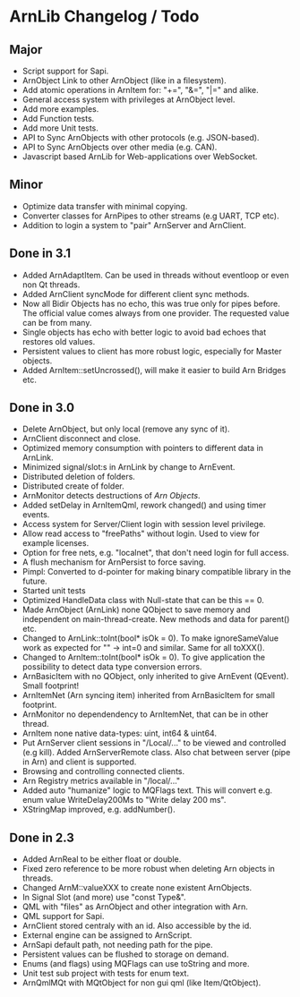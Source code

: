 ArnLib Changelog / Todo
=======================

Major
-----
* Script support for Sapi.
* ArnObject Link to other ArnObject (like in a filesystem).
* Add atomic operations in ArnItem for: "+=", "&=", "|=" and alike.
* General access system with privileges at ArnObject level.
* Add more examples.
* Add Function tests.
* Add more Unit tests.
* API to Sync ArnObjects with other protocols (e.g. JSON-based).
* API to Sync ArnObjects over other media (e.g. CAN).
* Javascript based ArnLib for Web-applications over WebSocket.

Minor
-----
* Optimize data transfer with minimal copying.
* Converter classes for ArnPipes to other streams (e.g UART, TCP etc).
* Addition to login a system to "pair" ArnServer and ArnClient.

Done in 3.1
-----------
* Added ArnAdaptItem. Can be used in threads without eventloop or even non Qt threads.
* Added ArnClient syncMode for different client sync methods.
* Now all Bidir Objects has no echo, this was true only for pipes before.
  The official value comes always from one provider. The requested value can be from many.
* Single objects has echo with better logic to avoid bad echoes that restores old values.
* Persistent values to client has more robust logic, especially for Master objects.
* Added ArnItem::setUncrossed(), will make it easier to build Arn Bridges etc.

Done in 3.0
-----------
* Delete ArnObject, but only local (remove any sync of it).
* ArnClient disconnect and close.
* Optimized memory consumption with pointers to different data in ArnLink.
* Minimized signal/slot:s in ArnLink by change to ArnEvent.
* Distributed deletion of folders.
* Distributed create of folder.
* ArnMonitor detects destructions of _Arn Objects_.
* Added setDelay in ArnItemQml, rework changed() and using timer events.
* Access system for Server/Client login with session level privilege.
* Allow read access to "freePaths" without login. Used to view for example licenses.
* Option for free nets, e.g. "localnet", that don't need login for full access.
* A flush mechanism for ArnPersist to force saving.
* Pimpl: Converted to d-pointer for making binary compatible library in the future.
* Started unit tests
* Optimized HandleData class with Null-state that can be this == 0.
* Made ArnObject (ArnLink) none QObject to save memory and independent on main-thread-create.
  New methods and data for parent() etc.
* Changed to ArnLink::toInt(bool* isOk = 0).
  To make ignoreSameValue work as expected for "" -> int=0 and similar. Same for all toXXX().
* Changed to ArnItem::toInt(bool* isOk = 0).
  To give application the possibility to detect data type conversion errors.
* ArnBasicItem with no QObject, only inherited to give ArnEvent (QEvent). Small footprint!
* ArnItemNet (Arn syncing item) inherited from ArnBasicItem for small footprint.
* ArnMonitor no dependendency to ArnItemNet, that can be in other thread.
* ArnItem none native data-types: uint, int64 & uint64.
* Put ArnServer client sessions in "/Local/..." to be viewed and controlled (e.g kill).
  Added ArnServerRemote class. Also chat between server (pipe in Arn) and client is supported.
* Browsing and controlling connected clients.
* Arn Registry metrics available in "/local/..."
* Added auto "humanize" logic to MQFlags text.
  This will convert e.g. enum value WriteDelay200Ms to "Write delay 200 ms".
* XStringMap improved, e.g. addNumber().

Done in 2.3
-----------
* Added ArnReal to be either float or double.
* Fixed zero reference to be more robust when deleting Arn objects in threads.
* Changed ArnM::valueXXX to create none existent ArnObjects.
* In Signal Slot (and more) use "const Type&".
* QML with "files" as ArnObject and other integration with Arn.
* QML support for Sapi.
* ArnClient stored centraly with an id. Also accessible by the id.
* External engine can be assigned to ArnScript.
* ArnSapi default path, not needing path for the pipe.
* Persistent values can be flushed to storage on demand.
* Enums (and flags) using MQFlags can use toString and more.
* Unit test sub project with tests for enum text.
* ArnQmlMQt with MQtObject for non gui qml (like Item/QtObject).
